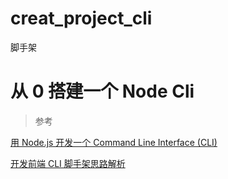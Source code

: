 # creat_project_cli

脚手架

# 从 0 搭建一个 Node Cli

> 参考

[用 Node.js 开发一个 Command Line Interface (CLI)](https://zhuanlan.zhihu.com/p/38730825)

[开发前端 CLI 脚手架思路解析](https://mp.weixin.qq.com/s/iRN4CxP1gFpwyoInUeZtrw)
